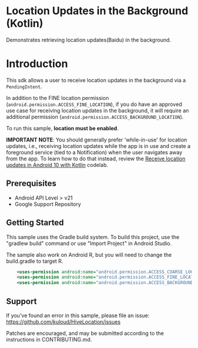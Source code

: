 Location Updates in the Background (Kotlin)
===========================================
Demonstrates retrieving location updates(Baidu) in the background.

Introduction
============
This sdk allows a user to receive location updates in the background via a `PendingIntent`.

In addition to the FINE location permission (`android.permission.ACCESS_FINE_LOCATION`), if you do
have an approved use case for receiving location updates in the background, it will require an
additional permission (`android.permission.ACCESS_BACKGROUND_LOCATION`).

To run this sample, **location must be enabled**.

**IMPORTANT NOTE**: You should generally prefer 'while-in-use' for location updates, i.e., receiving
location updates while the app is in use and create a foreground service (tied to a Notification)
when the user navigates away from the app. To learn how to do that instead, review the
[Receive location updates in Android 10 with Kotlin](https://codelabs.developers.google.com/codelabs/while-in-use-location/index.html?index=..%2F..index#0)
codelab.

Prerequisites
--------------

- Android API Level > v21
- Google Support Repository

Getting Started
---------------
This sample uses the Gradle build system. To build this project, use the
"gradlew build" command or use "Import Project" in Android Studio.

The sample also work on Android R, but you will need to change the build.gradle to target R.

```xml
    <uses-permission android:name="android.permission.ACCESS_COARSE_LOCATION" />
    <uses-permission android:name="android.permission.ACCESS_FINE_LOCATION" />
    <uses-permission android:name="android.permission.ACCESS_BACKGROUND_LOCATION" />
```

Support
-------

If you've found an error in this sample, please file an issue:
https://github.com/kuloud/HiveLocation/issues

Patches are encouraged, and may be submitted according to the instructions in CONTRIBUTING.md.
